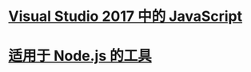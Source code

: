 # [Visual Studio 2017 中的 JavaScript](/visualstudio/javascript/javascript-in-vs-2017)
# [适用于 Node.js 的工具](/visualstudio/javascript/tutorial-nodejs)
